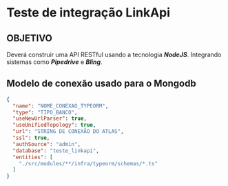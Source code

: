 # Teste de integração **LinkApi**
## OBJETIVO

Deverá construir uma API RESTful usando a tecnologia ***NodeJS***.
Integrando sistemas como ***Pipedrive*** e ***Bling***.


## Modelo de conexão usado para o **Mongodb**
```json
{
  "name": "NOME_CONEXAO_TYPEORM",
  "type": "TIPO_BANCO",
  "useNewUrlParser": true,
  "useUnifiedTopology": true,
  "url": "STRING DE CONEXÃO DO ATLAS",
  "ssl": true,
  "authSource": "admin",
  "database": "teste_linkapi",
  "entities": [
    "./src/modules/**/infra/typeorm/schemas/*.ts"
  ]
}
```
